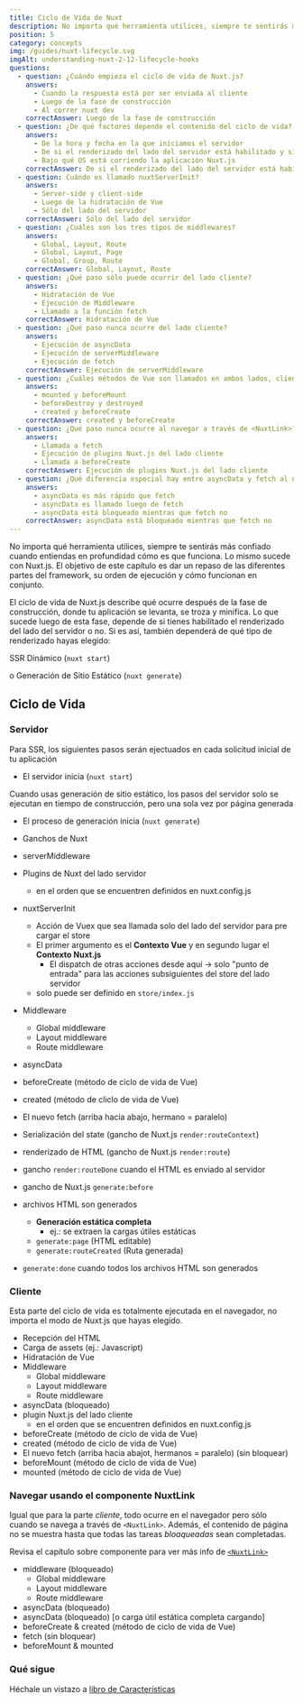 ```yaml
---
title: Ciclo de Vida de Nuxt
description: No importa qué herramienta utilices, siempre te sentirás más confiado cuando entiendas en profundidad cómo es que funciona. Lo mismo sucede con Nuxt.js.
position: 5
category: concepts
img: /guides/nuxt-lifecycle.svg
imgAlt: understanding-nuxt-2-12-lifecycle-hooks
questions:
  - question: ¿Cuándo empieza el ciclo de vida de Nuxt.js?
    answers:
      - Cuando la respuesta está por ser enviada al cliente
      - Luego de la fase de construcción
      - Al correr nuxt dev
    correctAnswer: Luego de la fase de construcción
  - question: ¿De qué factores depende el contenido del ciclo de vida?
    answers:
      - De la hora y fecha en la que iniciamos el servidor
      - De si el renderizado del lado del servidor está habilitado y si lo está, qué tipo se está usando
      - Bajo qué OS está corriendo la aplicación Nuxt.js
    correctAnswer: De si el renderizado del lado del servidor está habilitado y si lo está, qué tipo se está usando
  - question: Cuándo es llamado nuxtServerInit?
    answers:
      - Server-side y client-side
      - Luego de la hidratación de Vue
      - Sólo del lado del servidor
    correctAnswer: Sólo del lado del servidor
  - question: ¿Cuáles son los tres tipos de middlewares?
    answers:
      - Global, Layout, Route
      - Global, Layout, Page
      - Global, Group, Route
    correctAnswer: Global, Layout, Route
  - question: ¿Qué paso sólo puede ocurrir del lado cliente?
    answers:
      - Hidratación de Vue
      - Ejecución de Middleware
      - Llamado a la función fetch
    correctAnswer: Hidratación de Vue
  - question: ¿Qué paso nunca ocurre del lado cliente?
    answers:
      - Ejecución de asyncData
      - Ejecución de serverMiddleware
      - Ejecución de fetch
    correctAnswer: Ejecución de serverMiddleware
  - question: ¿Cuáles métodos de Vue son llamados en ambos lados, cliente y servidor?
    answers:
      - mounted y beforeMount
      - beforeDestroy y destroyed
      - created y beforeCreate
    correctAnswer: created y beforeCreate
  - question: ¿Qué paso nunca ocurre al navegar a través de <NuxtLink>?
    answers:
      - Llamada a fetch
      - Ejecución de plugins Nuxt.js del lado cliente
      - Llamada a beforeCreate
    correctAnswer: Ejecución de plugins Nuxt.js del lado cliente
  - question: ¿Qué diferencia especial hay entre asyncData y fetch al navegar por <NuxtLink>?
    answers:
      - asyncData es más rápido que fetch
      - asyncData es llamado luego de fetch
      - asyncData está bloqueado mientras que fetch no
    correctAnswer: asyncData está bloqueado mientras que fetch no
---
```


<app-modal :src="img" :alt="imgAlt"></app-modal>

No importa qué herramienta utilices, siempre te sentirás más confiado cuando entiendas en profundidad cómo es que funciona. Lo mismo sucede con Nuxt.js. El objetivo de este capítulo es dar un repaso de las diferentes partes del framework, su orden de ejecución y cómo funcionan en conjunto.

El ciclo de vida de Nuxt.js describe qué ocurre después de la fase de construcción, donde tu aplicación se levanta, se troza y minifica. Lo que sucede luego de esta fase, depende de si tienes habilitado el renderizado del lado del servidor o no. Si es así, también dependerá de qué tipo de renderizado hayas elegido:

SSR Dinámico (`nuxt start`)

o Generación de Sitio Estático (`nuxt generate`)

## Ciclo de Vida

### Servidor

Para SSR, los siguientes pasos serán ejectuados en cada solicitud inicial de tu aplicación

- El servidor inicia (`nuxt start`)

Cuando usas generación de sitio estático, los pasos del servidor solo se ejecutan en tiempo de construcción, pero una sola vez por página generada

- El proceso de generación inicia (`nuxt generate`)

- Ganchos de Nuxt
- serverMiddleware
- Plugins de Nuxt del lado servidor
  - en el orden que se encuentren definidos en nuxt.config.js
- nuxtServerInit
  - Acción de Vuex que sea llamada solo del lado del servidor para pre cargar el store
  - El primer argumento es el **Contexto Vue** y en segundo lugar el **Contexto Nuxt.js**
    - El dispatch de otras acciones desde aquí -> solo "punto de entrada" para las acciones subsiguientes del store del lado servidor
  - solo puede ser definido en `store/index.js`
- Middleware
  - Global middleware
  - Layout middleware
  - Route middleware
- asyncData
- beforeCreate (método de ciclo de vida de Vue)
- created (método de cliclo de vida de Vue)
- El nuevo fetch (arriba hacia abajo, hermano = paralelo)
- Serialización del state (gancho de Nuxt.js `render:routeContext`)

- renderizado de HTML (gancho de Nuxt.js `render:route`)

- gancho `render:routeDone` cuando el HTML es enviado al servidor

- gancho de Nuxt.js `generate:before`
- archivos HTML son generados
  - **Generación estática completa**
    - ej.: se extraen la cargas útiles estáticas
  - `generate:page` (HTML editable)
  - `generate:routeCreated` (Ruta generada)
- `generate:done` cuando todos los archivos HTML son generados

### Cliente

Esta parte del ciclo de vida es totalmente ejecutada en el navegador, no importa el modo de Nuxt.js que hayas elegido.

- Recepción del HTML
- Carga de assets (ej.: Javascript)
- Hidratación de Vue
- Middleware
  - Global middleware
  - Layout middleware
  - Route middleware
- asyncData (bloqueado)
- plugin Nuxt.js del lado cliente
  - en el orden que se encuentren definidos en nuxt.config.js
- beforeCreate (método de ciclo de vida de Vue)
- created (método de ciclo de vida de Vue)
- El nuevo fetch (arriba hacia abajot, hermanos = paralelo) (sin bloquear)
- beforeMount (método de ciclo de vida de Vue)
- mounted (método de ciclo de vida de Vue)

### Navegar usando el componente NuxtLink

Igual que para la parte _cliente_, todo ocurre en el navegador pero sólo cuando se navega a través de `<NuxtLink>`. Además, el contenido de página no se muestra hasta que todas las tareas _bloaqueadas_ sean completadas.

<base-alert type="info">

Revisa el capítulo sobre componente para ver más info de [`<NuxtLink>`](/docs/2.x/features/nuxt-components#the-nuxtlink-component)

</base-alert>

- middleware (bloqueado)
  - Global middleware
  - Layout middleware
  - Route middleware
- asyncData (bloqueado)
- asyncData (bloqueado) [o carga útil estática completa cargando]
- beforeCreate & created (método de ciclo de vida de Vue)
- fetch (sin bloquear)
- beforeMount & mounted

### Qué sigue

<base-alert type="next">

Héchale un vistazo a [libro de Características](/docs/2.x/x/features/rendering-modes)

</base-alert>

<quiz :questions="questions"></quiz>
